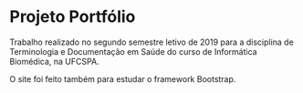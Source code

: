 # Projeto Portfólio

Trabalho realizado no segundo semestre letivo de 2019 para a disciplina de Terminologia e Documentação em Saúde do curso de Informática Biomédica, na UFCSPA.

O site foi feito também para estudar o framework Bootstrap.
